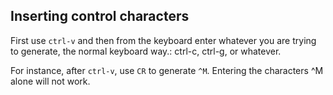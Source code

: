Inserting control characters
----------------------------

First use `ctrl-v` and then from the keyboard enter whatever you are trying to generate, the normal keyboard way.: ctrl-c, ctrl-g, or whatever.

For instance, after `ctrl-v`, use `CR` to generate `^M`. Entering the characters ^M alone will not work.
